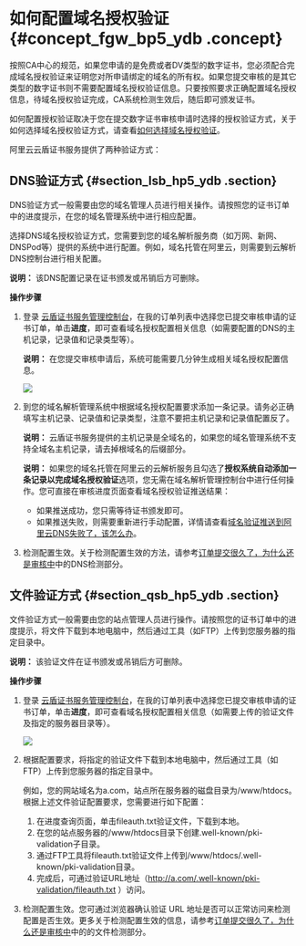 # 如何配置域名授权验证 {#concept_fgw_bp5_ydb .concept}

按照CA中心的规范，如果您申请的是免费或者DV类型的数字证书，您必须配合完成域名授权验证来证明您对所申请绑定的域名的所有权。如果您提交审核的是其它类型的数字证书则不需要配置域名授权验证信息。只要按照要求正确配置域名授权信息，待域名授权验证完成，CA系统检测生效后，随后即可颁发证书。

如何配置授权验证取决于您在提交数字证书审核申请时选择的授权验证方式，关于如何选择域名授权验证方式，请查看[如何选择域名授权验证](cn.zh-CN/常见问题/如何选择域名授权验证.md#)。

阿里云云盾证书服务提供了两种验证方式：

## DNS验证方式 {#section_lsb_hp5_ydb .section}

DNS验证方式一般需要由您的域名管理人员进行相关操作。请按照您的证书订单中的进度提示，在您的域名管理系统中进行相应配置。

选择DNS域名授权验证方式，您需要到您的域名解析服务商（如万网、新网、DNSPod等）提供的系统中进行配置。例如，域名托管在阿里云，则需要到云解析DNS控制台进行相关配置。

**说明：** 该DNS配置记录在证书颁发或吊销后方可删除。

**操作步骤**

1.  登录 [云盾证书服务管理控制台](https://yundun.console.aliyun.com/?p=cas#/)，在我的订单列表中选择您已提交审核申请的证书订单，单击**进度**，即可查看域名授权配置相关信息（如需要配置的DNS的主机记录，记录值和记录类型等）。

    **说明：** 在您提交审核申请后，系统可能需要几分钟生成相关域名授权配置信息。

    ![](http://static-aliyun-doc.oss-cn-hangzhou.aliyuncs.com/assets/img/13584/4235_zh-CN.png)

2.  到您的域名解析管理系统中根据域名授权配置要求添加一条记录。请务必正确填写主机记录、记录值和记录类型，注意不要把主机记录和记录值配置反了。

    **说明：** 云盾证书服务提供的主机记录是全域名的，如果您的域名管理系统不支持全域名主机记录，请去掉根域名的后缀部分。

    **说明：** 如果您的域名托管在阿里云的云解析服务且勾选了**授权系统自动添加一条记录以完成域名授权验证**选项，您无需在域名解析管理控制台中进行任何操作。您可直接在审核进度页面查看域名授权验证推送结果：

    -   如果推送成功，您只需等待证书颁发即可。
    -   如果推送失败，则需要重新进行手动配置，详情请查看[域名验证推送到阿里云DNS失败了，该怎么办](cn.zh-CN/常见问题/域名验证推送到阿里云DNS失败了，该怎么办？.md#)。
3.  检测配置生效。关于检测配置生效的方法，请参考[订单提交很久了，为什么还是审核中](cn.zh-CN/常见问题/订单提交很久了，为什么还是审核中？.md#)中的DNS检测部分。

## 文件验证方式 {#section_qsb_hp5_ydb .section}

文件验证方式一般需要由您的站点管理人员进行操作。请按照您的证书订单中的进度提示，将文件下载到本地电脑中，然后通过工具（如FTP）上传到您服务器的指定目录中。

**说明：** 该验证文件在证书颁发或吊销后方可删除。

**操作步骤**

1.  登录 [云盾证书服务管理控制台](https://yundun.console.aliyun.com/?p=cas#/)，在我的订单列表中选择您已提交审核申请的证书订单，单击**进度**，即可查看域名授权配置相关信息（如需要上传的验证文件及指定的服务器目录等）。

    ![](http://static-aliyun-doc.oss-cn-hangzhou.aliyuncs.com/assets/img/13584/4236_zh-CN.png)

2.  根据配置要求，将指定的验证文件下载到本地电脑中，然后通过工具（如FTP）上传到您服务器的指定目录中。

    例如，您的网站域名为a.com，站点所在服务器的磁盘目录为/www/htdocs。根据上述文件验证配置要求，您需要进行如下配置：

    1.  在进度查询页面，单击fileauth.txt验证文件，下载到本地。
    2.  在您的站点服务器的/www/htdocs目录下创建.well-known/pki-validation子目录。
    3.  通过FTP工具将fileauth.txt验证文件上传到/www/htdocs/.well-known/pki-validation目录。
    4.  完成后，可通过验证URL地址（http://a.com/.well-known/pki-validation/fileauth.txt ）访问。
3.  检测配置生效。您可通过浏览器确认验证 URL 地址是否可以正常访问来检测配置是否生效。更多关于检测配置生效的信息，请参考[订单提交很久了，为什么还是审核中](cn.zh-CN/常见问题/订单提交很久了，为什么还是审核中？.md#)中的的文件检测部分。

